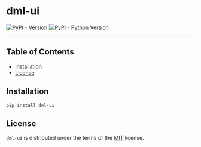 # dml-ui

[![PyPI - Version](https://img.shields.io/pypi/v/dml-ui.svg)](https://pypi.org/project/dml-ui)
[![PyPI - Python Version](https://img.shields.io/pypi/pyversions/dml-ui.svg)](https://pypi.org/project/dml-ui)

-----

## Table of Contents

- [Installation](#installation)
- [License](#license)

## Installation

```console
pip install dml-ui
```

## License

`dml-ui` is distributed under the terms of the [MIT](https://spdx.org/licenses/MIT.html) license.
